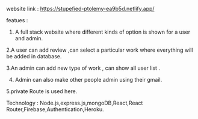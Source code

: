 website link : https://stupefied-ptolemy-ea9b5d.netlify.app/

featues : 

1. A full stack website where different kinds of option is shown for a user and admin. 


2.A user can add review ,can select a particular work where everything will be added in database. 


3.An admin can add new type of work , can show all user list .


4. Admin can also make other people admin using their gmail.


5.private Route is used here.


Technology : Node.js,express.js,mongoDB,React,React Router,Firebase,Authentication,Heroku.
